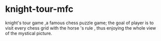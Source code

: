 # knight-tour-mfc
knight's tour game ,a famous chess puzzle game; 
the goal of player is to visit every chess grid with the horse 's rule , 
thus enjoying the whole view of the mystical picture.
